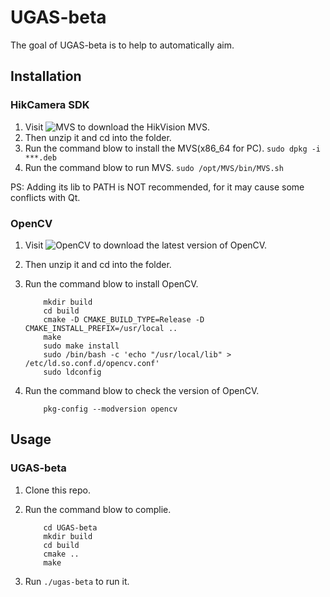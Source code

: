 # UGAS-beta
<!-- badges: start -->
<!-- badges: end -->

The goal of UGAS-beta is to help to automatically aim.

## Installation

### HikCamera SDK

1. Visit ![MVS](https://www.hikrobotics.com/cn/machinevision/service/download?module=0) to download the HikVision MVS.
2. Then unzip it and cd into the folder.
3. Run the command blow to install the MVS(x86_64 for PC).
	`sudo dpkg -i ***.deb`
4. Run the command blow to run MVS.
	`sudo /opt/MVS/bin/MVS.sh`

PS: Adding its lib to PATH is NOT recommended, for it may cause some conflicts with Qt.

### OpenCV

1. Visit ![OpenCV](https://opencv.org/releases/) to download the latest version of OpenCV.

2. Then unzip it and cd into the folder.
3. Run the command blow to install OpenCV.
	```
		mkdir build
		cd build
		cmake -D CMAKE_BUILD_TYPE=Release -D CMAKE_INSTALL_PREFIX=/usr/local .. 
		make
		sudo make install
		sudo /bin/bash -c 'echo "/usr/local/lib" > /etc/ld.so.conf.d/opencv.conf'
		sudo ldconfig
	```
4. Run the command blow to check the version of OpenCV.
	```
		pkg-config --modversion opencv
	```

## Usage

### UGAS-beta

1. Clone this repo.
2. Run the command blow to complie.

	```
		cd UGAS-beta
		mkdir build
		cd build
		cmake ..
		make
	```
3. Run `./ugas-beta` to run it.

